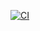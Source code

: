 [![CI](https://github.com/Arzzya/new-repo/actions/workflows/ci.yml/badge.svg)](https://github.com/Arzzya/new-repo/actions/workflows/ci.yml)
